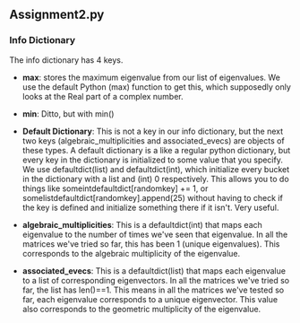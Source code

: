 

## Assignment2.py
### Info Dictionary
The info dictionary has 4 keys.

* __max__: stores the maximum eigenvalue from our list of eigenvalues. We use the default Python (max) function to get this, which supposedly only looks at the Real part of a complex number.    

* __min__: Ditto, but with min()   

* __Default Dictionary__: This is not a key in our info dictionary, but the next two keys (algebraic_multiplicities and associated_evecs) are objects of these types. A default dictionary is a like a regular python dictionary, but every key in the dictionary is initialized to some value that you specify. We use defaultdict(list) and defaultdict(int), which initialize every bucket in the dictionary with a list and (int) 0 respectively. This allows you to do things like someintdefaultdict[randomkey] += 1, or somelistdefaultdict[randomkey].append(25) without having to check if the key is defined and initialize something there if it isn't. Very useful.    

* __algebraic_multiplicities__: This is a defaultdict(int) that maps each eigenvalue to the number of times we've seen that eigenvalue. In all the matrices we've tried so far, this has been 1 (unique eigenvalues). This corresponds to the algebraic multiplicity of the eigenvalue.    

* __associated_evecs__: This is a defaultdict(list) that maps each eigenvalue to a list of corresponding eigenvectors. In all the matrices we've tried so far, the list has len()==1. This means in all the matrices we've tested so far, each eigenvalue corresponds to a unique eigenvector. This value also corresponds to the geometric multiplicity of the eigenvalue. 
